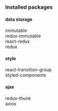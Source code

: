 ### Installed packages   

#### data storage   
immutable   
redux-immutable   
react-redux    
redux   

#### style   
react-transition-group   
styled-components  

#### ajax   
redux-thunk   
axios   

